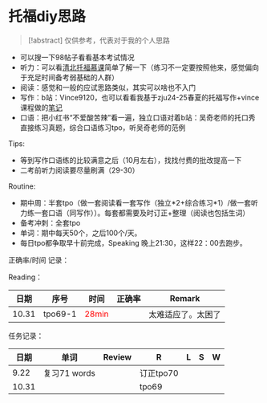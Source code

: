 # 托福diy思路

> [!abstract]
> 仅供参考，代表对于我的个人思路

- 可以搜一下98帖子看看基本考试情况
- 听力：可以看[清北托福慕课](https://www.bilibili.com/video/BV1LW411v7Z6/?spm_id_from=333.337.search-card.all.click)简单了解一下（练习不一定要按照他来，感觉偏向于充足时间备考弱基础的人群）
- 阅读：感觉和一般的应试思路类似，其实可以啥也不入门
- 写作：b站：Vince9120，也可以看看我基于zju24-25春夏的托福写作+vince课程做的[笔记](https://note.slowist.top/English/toefl/writing/note/Academic/)
- 口语：把小红书“不爱酸苦辣”看一遍，独立口语对着b站：吴奇老师的托口秀直接练习真题，综合口语练习tpo，听吴奇老师的范例

Tips:
- 等到写作口语练的比较满意之后（10月左右），找找付费的批改提高一下
- 二考前听力阅读要尽量刷满（29-30）

Routine:

- 期中周：半套tpo（做一套阅读看一套写作（独立\*2+综合练习\*1）/做一套听力练一套口语（同写作））。每套都需要及时订正+整理（阅读也包括生词）
- 备考冲刺：全套tpo
- 单词：期中每天50个，之后100个/天。
- 每日tpo都争取早十前完成，Speaking 晚上21:30，这样22：00去跑步。

正确率/时间 记录：

Reading：

| 日期    | 序号      | 时间                                 | 正确率 | Remark    |
| ----- | ------- | ---------------------------------- | --- | --------- |
| 10.31 | tpo69-1 | <font color="#ff0000">28min</font> |     | 太难适应了。太困了 |

任务记录：

| 日期    | 单词         | Review | R       | L   | S   | W   |
| ----- | ---------- | ------ | ------- | --- | --- | --- |
| 9.22  | 复习71 words |        | 订正tpo70 |     |     |     |
| 10.31 |            |        | tpo69   |     |     |     |

